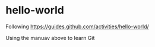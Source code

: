 # hello-world
Following https://guides.github.com/activities/hello-world/

Using the manuav above to learn Git
